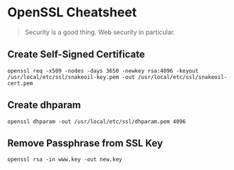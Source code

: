 # OpenSSL Cheatsheet

> Security is a good thing. Web security in particular.

## Create Self-Signed Certificate
```
openssl req -x509 -nodes -days 3650 -newkey rsa:4096 -keyout /usr/local/etc/ssl/snakeoil-key.pem -out /usr/local/etc/ssl/snakeoil-cert.pem
```

## Create dhparam
```
openssl dhparam -out /usr/local/etc/ssl/dhparam.pem 4096
```

## Remove Passphrase from SSL Key
```
openssl rsa -in www.key -out new.key
```
